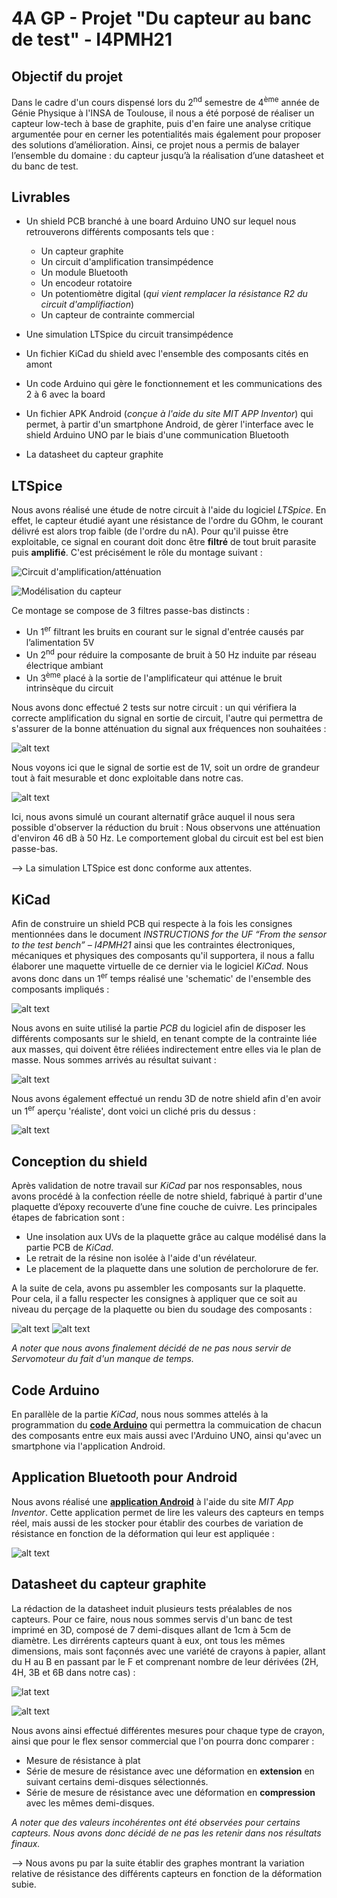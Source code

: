 # **4A GP - Projet "Du capteur au banc de test" - I4PMH21**



## **Objectif du projet**
Dans le cadre d'un cours dispensé lors du 2<sup>nd</sup> semestre de 4<sup>ème</sup> année de Génie Physique à l'INSA de Toulouse, il nous a été porposé de réaliser un capteur low-tech à base de graphite, puis d'en faire une analyse critique argumentée pour en cerner les potentialités mais également pour proposer des solutions d’amélioration. Ainsi, ce projet nous a permis de balayer l’ensemble du domaine : du capteur jusqu’à la réalisation d’une datasheet et du banc de test.



## **Livrables**
* Un shield PCB branché à une board Arduino UNO sur lequel nous retrouverons différents composants tels que :
  - Un capteur graphite
  - Un circuit d'amplification transimpédence
  - Un module Bluetooth
  - Un encodeur rotatoire
  - Un potentiomètre digital (_qui vient remplacer la résistance R2 du circuit d'amplifiaction_)
  - Un capteur de contrainte commercial

* Une simulation LTSpice du circuit transimpédence

* Un fichier KiCad du shield avec l'ensemble des composants cités en amont

* Un code Arduino qui gère le fonctionnement et les communications des 2 à 6 avec la board

* Un fichier APK Android (_conçue à l'aide du site MIT APP Inventor_) qui permet, à partir d'un smartphone Android, de gèrer l'interface avec le shield Arduino UNO par le biais d'une communication Bluetooth

* La datasheet du capteur graphite



## **LTSpice**
Nous avons réalisé une étude de notre circuit à l'aide du logiciel _LTSpice_. En effet, le capteur étudié ayant une résistance de l'ordre du GOhm, le courant délivré est alors trop faible (de l'ordre du nA). Pour qu'il puisse être exploitable, ce signal en courant doit donc être **filtré** de tout bruit parasite puis **amplifié**. C'est précisément le rôle du montage suivant :

![_Circuit d'amplification/atténuation_](https://github.com/MOSH-Insa-Toulouse/2023-2024-4GP-DOYHENARD-KEMPF/blob/main/LTSpice/Photos/Screen_Circuit_Ampli_LTSpice.png)

![_Modélisation du capteur_](https://github.com/MOSH-Insa-Toulouse/2023-2024-4GP-DOYHENARD-KEMPF/blob/main/LTSpice/Photos/Screen_Capteur_LTSpice.png)

Ce montage se compose de 3 filtres passe-bas distincts :
- Un 1<sup>er</sup> filtrant les bruits en courant sur le signal d'entrée causés par l’alimentation 5V
- Un 2<sup>nd</sup> pour réduire la composante de bruit à 50 Hz induite par réseau électrique ambiant
- Un 3<sup>ème</sup> placé à la sortie de l'amplificateur qui atténue le bruit intrinsèque du circuit

Nous avons donc effectué 2 tests sur notre circuit : un qui vérifiera la correcte amplification du signal en sortie de circuit, l'autre qui permettra de s'assurer de la bonne atténuation du signal aux fréquences non souhaitées :

![alt text](https://github.com/MOSH-Insa-Toulouse/2023-2024-4GP-DOYHENARD-KEMPF/blob/main/LTSpice/Photos/Simu_Ampli_1V.png)

Nous voyons ici que le signal de sortie est de 1V, soit un ordre de grandeur tout à fait mesurable et donc exploitable dans notre cas.

![alt text](https://github.com/MOSH-Insa-Toulouse/2023-2024-4GP-DOYHENARD-KEMPF/blob/main/LTSpice/Photos/Simu_Atténuation.png)

Ici, nous avons simulé un courant alternatif grâce auquel il nous sera possible d'observer la réduction du bruit : Nous observons une atténuation d'environ 46 dB à 50 Hz. Le comportement global du circuit est bel est bien passe-bas.

--> La simulation LTSpice est donc conforme aux attentes.



## **KiCad**
Afin de construire un shield PCB qui respecte à la fois les consignes mentionnées dans le document _INSTRUCTIONS for the UF “From the sensor to the test bench” – I4PMH21_ ainsi que les contraintes électroniques, mécaniques et physiques des composants qu'il supportera, il nous a fallu élaborer une maquette virtuelle de ce dernier via le logiciel _KiCad_. Nous avons donc dans un 1<sup>er</sup> temps réalisé une 'schematic' 
de l'ensemble des composants impliqués :

![alt text](https://github.com/MOSH-Insa-Toulouse/2023-2024-4GP-DOYHENARD-KEMPF/blob/main/KiCad/Photos/Screen_SCHEMATIC_Projet_Capteur.png)

Nous avons en suite utilisé la partie _PCB_ du logiciel afin de disposer les différents composants sur le shield, en tenant compte de la contrainte liée aux masses, qui doivent être réliées indirectement entre elles via le plan de masse. Nous sommes arrivés au résultat suivant :

![alt text](https://github.com/MOSH-Insa-Toulouse/2023-2024-4GP-DOYHENARD-KEMPF/blob/main/KiCad/Photos/Screen_PCB__Projet_Capteur.png)

Nous avons également effectué un rendu 3D de notre shield afin d'en avoir un 1<sup>er</sup> aperçu 'réaliste', dont voici un cliché pris du dessus :

![alt text](https://github.com/MOSH-Insa-Toulouse/2023-2024-4GP-DOYHENARD-KEMPF/blob/main/KiCad/Photos/Screen_3D_vue_haut_PCB_Projet_Capteur.png)

## **Conception du shield**
Après validation de notre travail sur _KiCad_ par nos responsables, nous avons procédé à la confection réelle de notre shield, fabriqué à partir d'une plaquette d’époxy recouverte d’une fine couche de cuivre.
Les principales étapes de fabrication sont :
- Une insolation aux UVs de la plaquette grâce au calque modélisé dans la partie PCB de _KiCad_.
- Le retrait de la résine non isolée à l'aide d'un révélateur.
- Le placement de la plaquette dans une solution de percholorure de fer.

A la suite de cela, avons pu assembler les composants sur la plaquette. Pour cela, il a fallu respecter les consignes à appliquer que ce soit au niveau du perçage de la plaquette ou bien du soudage des composants :

![alt text](https://github.com/MOSH-Insa-Toulouse/2023-2024-4GP-DOYHENARD-KEMPF/blob/main/KiCad/Photos/Photo_Shield_Face_Avant.jpg)
![alt text](https://github.com/MOSH-Insa-Toulouse/2023-2024-4GP-DOYHENARD-KEMPF/blob/main/KiCad/Photos/Photo_Shield_Face_Arriere.jpg)

_A noter que nous avons finalement décidé de ne pas nous servir de Servomoteur du fait d'un manque de temps._



## **Code Arduino**
En parallèle de la partie _KiCad_, nous nous sommes attelés à la programmation du **[code Arduino](https://github.com/MOSH-Insa-Toulouse/2023-2024-4GP-DOYHENARD-KEMPF/blob/main/Code%20Arduino/Code_V_Finale.c)** qui permettra la commuication de chacun des composants entre eux mais aussi avec l'Arduino UNO, ainsi qu'avec un smartphone via l'application Android.



## **Application Bluetooth pour Android**
Nous avons réalisé une **[application Android](https://github.com/MOSH-Insa-Toulouse/2023-2024-4GP-DOYHENARD-KEMPF/tree/main/Application%20Android)** à l'aide du site _MIT App Inventor_. Cette application permet de lire les valeurs des capteurs en temps réel, mais aussi de les stocker pour établir des courbes de variation de résistance en fonction de la déformation qui leur est appliquée : 

![alt text](https://github.com/MOSH-Insa-Toulouse/2023-2024-4GP-DOYHENARD-KEMPF/blob/main/Application%20Android/Screen_App_Android.PNG)



## **Datasheet du capteur graphite**
La rédaction de la datasheet induit plusieurs tests préalables de nos capteurs. Pour ce faire, nous nous sommes servis d'un banc de test imprimé en 3D, composé de 7 demi-disques allant de 1cm à 5cm de diamètre. Les dirrérents capteurs quant à eux, ont tous les mêmes dimensions, mais sont façonnés avec une variété de crayons à papier, allant du H au B en passant par le F et comprenant nombre de leur dérivées (2H, 4H, 3B et 6B dans notre cas) :

![lat text](https://github.com/MOSH-Insa-Toulouse/2023-2024-4GP-DOYHENARD-KEMPF/blob/main/Datasheet/Variation_durete_crayon.jpg)

![alt text](https://github.com/MOSH-Insa-Toulouse/2023-2024-4GP-DOYHENARD-KEMPF/blob/main/Datasheet/Photo_Banc_de_test_et_Sensors.jpg)

Nous avons ainsi effectué différentes mesures pour chaque type de crayon, ainsi que pour le flex sensor commercial que l'on pourra donc comparer : 
- Mesure de résistance à plat
- Série de mesure de résistance avec une déformation en **extension** en suivant certains demi-disques sélectionnés.
- Série de mesure de résistance avec une déformation en **compression** avec les mêmes demi-disques.

_A noter que des valeurs incohérentes ont été observées pour certains capteurs. Nous avons donc décidé de ne pas les retenir dans nos résultats finaux._

--> Nous avons pu par la suite établir des graphes montrant la variation relative de résistance des différents capteurs en fonction de la déformation subie.
